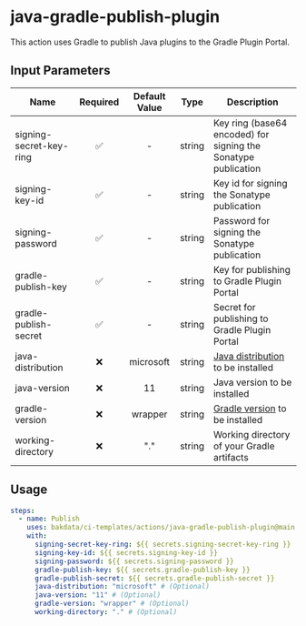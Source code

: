 # java-gradle-publish-plugin

This action uses Gradle to publish Java plugins to the Gradle Plugin Portal.

## Input Parameters

| Name                    | Required | Default Value |  Type  | Description                                                                                                   |
| ----------------------- | :------: | :-----------: | :----: | ------------------------------------------------------------------------------------------------------------- |
| signing-secret-key-ring |    ✅    |       -       | string | Key ring (base64 encoded) for signing the Sonatype publication                                                |
| signing-key-id          |    ✅    |       -       | string | Key id for signing the Sonatype publication                                                                   |
| signing-password        |    ✅    |       -       | string | Password for signing the Sonatype publication                                                                 |
| gradle-publish-key      |    ✅    |       -       | string | Key for publishing to Gradle Plugin Portal                                                                    |
| gradle-publish-secret   |    ✅    |       -       | string | Secret for publishing to Gradle Plugin Portal                                                                 |
| java-distribution       |    ❌    |   microsoft   | string | [Java distribution](https://github.com/actions/setup-java#supported-distributions) to be installed            |
| java-version            |    ❌    |      11       | string | Java version to be installed                                                                                  |
| gradle-version          |    ❌    |    wrapper    | string | [Gradle version](https://github.com/gradle/gradle-build-action#use-a-specific-gradle-version) to be installed |
| working-directory       |    ❌    |      "."      | string | Working directory of your Gradle artifacts                                                                    |

## Usage

```yaml
steps:
  - name: Publish
    uses: bakdata/ci-templates/actions/java-gradle-publish-plugin@main
    with:
      signing-secret-key-ring: ${{ secrets.signing-secret-key-ring }}
      signing-key-id: ${{ secrets.signing-key-id }}
      signing-password: ${{ secrets.signing-password }}
      gradle-publish-key: ${{ secrets.gradle-publish-key }}
      gradle-publish-secret: ${{ secrets.gradle-publish-secret }}
      java-distribution: "microsoft" # (Optional)
      java-version: "11" # (Optional)
      gradle-version: "wrapper" # (Optional)
      working-directory: "." # (Optional)
```
